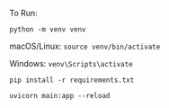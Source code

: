 To Run:

`python -m venv venv`

macOS/Linux:
`source venv/bin/activate`

Windows:
`venv\Scripts\activate`

`pip install -r requirements.txt`

`uvicorn main:app --reload`
